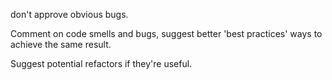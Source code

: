 don't approve obvious bugs.

Comment on code smells and bugs, suggest better 'best practices' ways to achieve the same result.

Suggest potential refactors if they're useful.
